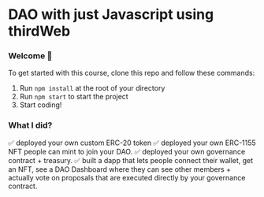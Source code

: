 #  DAO with just Javascript using thirdWeb

### **Welcome 👋**
To get started with this course, clone this repo and follow these commands:

1. Run `npm install` at the root of your directory
2. Run `npm start` to start the project
3. Start coding!

### What I did?

✅ deployed your own custom ERC-20 token
✅ deployed your own ERC-1155 NFT people can mint to join your DAO.
✅ deployed your own governance contract + treasury.
✅ built a dapp that lets people connect their wallet, get an NFT, see a DAO Dashboard where they can see other members + actually vote on proposals that are executed directly by your governance contract.
